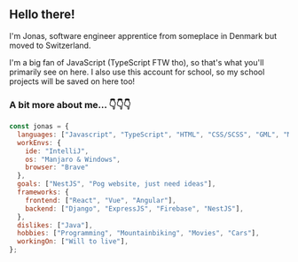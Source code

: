 <h2>Hello there!</h2>

<!--♥♥♥ ![Vue.js](https://img.shields.io/badge/vuejs-%2335495e.svg?style=for-the-badge&logo=vuedotjs&logoColor=%234FC08D) ♥♥♥ -->

I'm Jonas, software engineer apprentice from someplace in Denmark but moved to Switzerland.

I'm a big fan of JavaScript (TypeScript FTW tho), so that's what you'll primarily see on here.
I also use this account for school, so my school projects will be saved on here too!

<h3>A bit more about me... 👇👇👇</h3>

```javascript
const jonas = {
  languages: ["Javascript", "TypeScript", "HTML", "CSS/SCSS", "GML", "MySQL", "Python", "C#", "Java"],
  workEnvs: {
    ide: "IntelliJ",
    os: "Manjaro & Windows",
    browser: "Brave"
  },
  goals: ["NestJS", "Pog website, just need ideas"],
  frameworks: {
    frontend: ["React", "Vue", "Angular"],
    backend: ["Django", "ExpressJS", "Firebase", "NestJS"],
  },
  dislikes: ["Java"],
  hobbies: ["Programming", "Mountainbiking", "Movies", "Cars"],
  workingOn: ["Will to live"],
};

```
